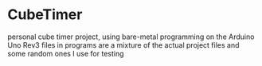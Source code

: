 # CubeTimer
personal cube timer project, using bare-metal programming on the Arduino Uno Rev3
files in programs are a mixture of the actual project files and some random ones I use for testing
